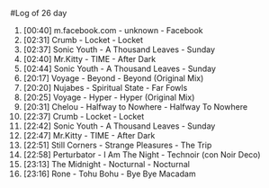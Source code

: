 #Log of 26 day

1. [00:40] m.facebook.com - unknown - Facebook
1. [02:31] Crumb - Locket - Locket
1. [02:37] Sonic Youth - A Thousand Leaves - Sunday
1. [02:40] Mr.Kitty - TIME - After Dark
1. [02:44] Sonic Youth - A Thousand Leaves - Sunday
1. [20:17] Voyage - Beyond - Beyond (Original Mix)
1. [20:20] Nujabes - Spiritual State - Far Fowls
1. [20:25] Voyage - Hyper - Hyper (Original Mix)
1. [20:31] Chelou - Halfway to Nowhere - Halfway To Nowhere
1. [22:37] Crumb - Locket - Locket
1. [22:42] Sonic Youth - A Thousand Leaves - Sunday
1. [22:47] Mr.Kitty - TIME - After Dark
1. [22:51] Still Corners - Strange Pleasures - The Trip
1. [22:58] Perturbator - I Am The Night - Technoir (con Noir Deco)
1. [23:13] The Midnight - Nocturnal - Nocturnal
1. [23:16] Rone - Tohu Bohu - Bye Bye Macadam
